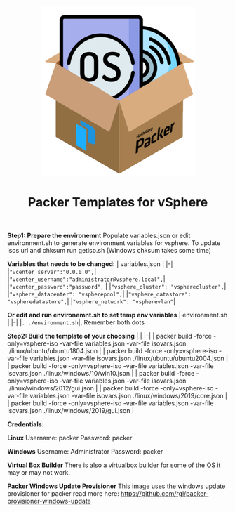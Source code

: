 <div align="center">
    <img src="packerosbox.png" alt="logo" width="350px" style="margin-top: 1em">
    <h1>Packer Templates for vSphere</h1>
</div><br>

**Step1: Prepare the environemnt**
Populate variables.json or edit environment.sh to generate environment variables for vsphere. To update isos url and chksum run getiso.sh (Windows chksum takes some time)

**Variables that needs to be changed:**
| variables.json | 
|-|
|```"vcenter_server":"0.0.0.0",```|
|```"vcenter_username":"administrator@vsphere.local",```|
|```"vcenter_password":"password",``` |
|```"vsphere_cluster": "vspherecluster",```|
|```"vsphere_datacenter": "vspherepool",```|
|```"vsphere_datastore": "vspheredatastore",```|
|```"vsphere_network": "vspherevlan"```|

**Or edit and run environemnt.sh to set temp env variables**
| environment.sh | 
|-|
|```. ./environment.sh```|,
Remember both dots

**Step2: Build the template of your choosing**
| | 
|-| 
| packer build -force -only=vsphere-iso -var-file variables.json -var-file isovars.json ./linux/ubuntu/ubuntu1804.json |
| packer build -force -only=vsphere-iso -var-file variables.json -var-file isovars.json ./linux/ubuntu/ubuntu2004.json |
| packer build -force -only=vsphere-iso -var-file variables.json -var-file isovars.json ./linux/windows/10/win10.json |
| packer build -force -only=vsphere-iso -var-file variables.json -var-file isovars.json ./linux/windows/2012/gui.json |
| packer build -force -only=vsphere-iso -var-file variables.json -var-file isovars.json ./linux/windows/2019/core.json |
| packer build -force -only=vsphere-iso -var-file variables.json -var-file isovars.json ./linux/windows/2019/gui.json |

**Credentials:**

**Linux**
Username: packer
Password: packer

**Windows**
Username: Administrator
Password: packer

**Virtual Box Builder**
There is also a virtualbox builder for some of the OS it may or may not work.

**Packer Windows Update Provisioner**
This image uses the windows update provisioner for packer read more here:
https://github.com/rgl/packer-provisioner-windows-update